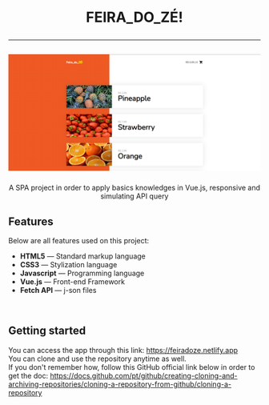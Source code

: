 <h1 align="center">
<br>
    FEIRA_DO_ZÉ!
<hr>

<img src="./assets/readme-img.png">

</h1>

<p align="center">A SPA project in order to apply basics knowledges in Vue.js, responsive and simulating API query</p>

## Features

Below are all features used on this project:

- **HTML5** — Standard markup language
- **CSS3** — Stylization language
- **Javascript** — Programming language
- **Vue.js** — Front-end Framework
- **Fetch API** — j-son files

<br>

## Getting started

You can access the app through this link:
https://feiradoze.netlify.app<br>
You can clone and use the repository anytime as well. <br>
If you don't remember how, follow this GitHub official link below in order to get the doc:
https://docs.github.com/pt/github/creating-cloning-and-archiving-repositories/cloning-a-repository-from-github/cloning-a-repository

<br>
